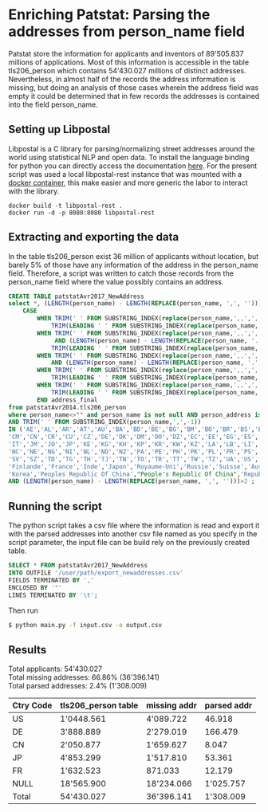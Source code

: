 # Enriching Patstat: Parsing the addresses from person_name field

Patstat store the information for applicants and inventors of 89'505.837 millions of applications. Most of this information is accessible in the table tls206_person which contains 54'430.027 millions of distinct addresses. Nevertheless, in almost half of the records the address information is missing, but doing an analysis of those cases wherein the address field was empty it could be determined that in few records the addresses is contained into the field person_name.

## Setting up Libpostal 

Libpostal is a C library for parsing/normalizing street addresses around the world using statistical NLP and open data. To install
the language binding for python you can directly access the documentation [here](https://github.com/openvenues/pypostal). For the present 
script was used a local libpostal-rest instance that was mounted with a [docker container](https://github.com/johnlonganecker/libpostal-rest-docker), 
this make easier and more generic the labor to interact with the library. 

```
docker build -t libpostal-rest .
docker run -d -p 8080:8080 libpostal-rest
```
## Extracting and exporting the data

In the table tls206_person exist 36 million of applicants without location, but barely 5% of those have any information of the address in the person_name field. Therefore, a script was written to catch those records from the person_name field where the value possibly contains an address.

```sql
CREATE TABLE patstatAvr2017_NewAddress
select *, (LENGTH(person_name) - LENGTH(REPLACE(person_name, ',', ''))) Nbcomma,
	CASE 
		WHEN TRIM(' ' FROM SUBSTRING_INDEX(replace(person_name,',,',','),',',-1)) IN ('JP','US','CA','CANADA','JAPAN','GB','ZA') AND (LENGTH(person_name) - LENGTH(REPLACE(person_name, ',', '')))>3 THEN 
			TRIM(LEADING ' ' FROM SUBSTRING_INDEX(replace(person_name,',,',','),',',-3))
		WHEN TRIM(' ' FROM SUBSTRING_INDEX(replace(person_name,',,',','),',',-1)) IN ('JP','US','CA','CANADA','JAPAN','GB','ZA') AND (LENGTH(person_name) - LENGTH(REPLACE(person_name, ',', '')))=3 
			 AND (LENGTH(person_name) - LENGTH(REPLACE(person_name, '.', '')))<=1 THEN 
			TRIM(LEADING ' ' FROM SUBSTRING_INDEX(replace(person_name,',,',','),',',-2)) 
		WHEN TRIM(' ' FROM SUBSTRING_INDEX(replace(person_name,',,',','),',',-1)) IN ('JP','US','CA','CANADA','JAPAN','GB','ZA') AND (LENGTH(person_name) - LENGTH(REPLACE(person_name, ',', '')))=3 
			AND (LENGTH(person_name) - LENGTH(REPLACE(person_name, '.', '')))>1 THEN TRIM(LEADING ' ' FROM SUBSTRING_INDEX(replace(person_name,',,',','),',',-3))
		WHEN TRIM(' ' FROM SUBSTRING_INDEX(replace(person_name,',,',','),',',-1)) NOT IN ('JP','US','CA','CANADA','JAPAN','GB','ZA') AND (LENGTH(person_name) - LENGTH(REPLACE(person_name, ',', '')))>4 THEN 
			TRIM(LEADING ' ' FROM SUBSTRING_INDEX(replace(person_name,',,',','),',',-3))
		WHEN TRIM(' ' FROM SUBSTRING_INDEX(replace(person_name,',,',','),',',-1)) NOT IN ('JP','US','CA','CANADA','JAPAN','GB','ZA') AND (LENGTH(person_name) - LENGTH(REPLACE(person_name, ',', '')))<=4 THEN 
			TRIM(LEADING ' ' FROM SUBSTRING_INDEX(replace(person_name,',,',','),',',-2))  
		END address_final 
from patstatAvr2014.tls206_person
where person_name<>"" and person_name is not null AND person_address is null
AND TRIM(' ' FROM SUBSTRING_INDEX(person_name,',',-1)) 
IN ('AE','AL','AR','AT','AU','BA','BD','BE','BG','BM','BO','BR','BS','BY','BZ','CA','CD','CF','CG','CH','CI','CL',
'CM','CN','CR','CU','CZ','DE','DK','DM','DO','DZ','EC','EE','EG','ES','ET','FI','FJ','FR','GA','GB','GR','HK','HU','ID','IE','IL','IN','IQ','IR','IS',
'IT','JM','JO','JP','KE','KG','KH','KP','KR','KW','KZ','LA','LB','LI','LK','LU','LY','MA','MC','MD','ME','MN','MO','MQ','MR','MT','MU','MV','MW','MX',
'NC','NE','NG','NI','NL','NO','NZ','PA','PE','PH','PK','PL','PR','PS','PT','PY','QA','RE','RO','RS','RU','RW','SA','SC','SE','SG','SI','SK','SN','SO',
'SV','SZ','TD','TG','TH','TJ','TN','TO','TR','TT','TW','TZ','UA','US','UY','VE','VN','ZA','Australie','Autriche','Belgique','Canada','États-Unis','Espagne',
'Finlande','France','Inde','Japon','Royaume-Uni','Russie','Suisse','Australia','Austria','Belgium','Brazil','China','Deutschland','Germany','India','Japan',
'Korea','Peoples Republic Of China',"People's Republic Of China",'Republic Of China','Russia','South Korea','Spain','Switzerland','United Kingdom','United States')
AND (LENGTH(person_name) - LENGTH(REPLACE(person_name, ',', '')))>2 ;
```

## Running the script

The python script takes a csv file where the information is read and export it with the parsed addresses into another csv file named as you specify in the script parameter, the input file can be build rely on the previously created table.

```sql
SELECT * FROM patstatAvr2017_NewAddress
INTO OUTFILE '/user/path/export_newaddresses.csv'
FIELDS TERMINATED BY ','
ENCLOSED BY '"'
LINES TERMINATED BY '\t';
```
Then run

```bash
$ python main.py -f input.csv -o output.csv
```

## Results

Total applicants: 54'430.027 <br/>
Total missing addresses: 66.86% (36'396.141) <br/>
Total parsed addresses: 2.4% (1'308.009)
<br/>

| Ctry Code | tls206_person table | missing addr | parsed addr | 
| --- | --- | --- | --- |
| US | 1'0448.561 | 4'089.722 | 46.918 |
| DE | 3'888.889 | 2'279.019 | 166.479 |
| CN | 2'050.877 | 1'659.627 | 8.047 |
| JP | 4'853.299 | 1'517.810 | 53.361 | 
| FR | 1'632.523 | 871.033 | 12.179 | 
| NULL | 18'565.900 | 18'234.066 | 1'025.757 |
| Total | 54'430.027 | 36'396.141 | 1'308.009 |

